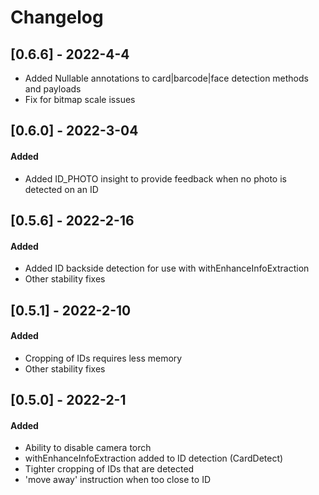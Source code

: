 # Changelog

## [0.6.6] - 2022-4-4
- Added Nullable annotations to card|barcode|face detection methods and payloads
- Fix for bitmap scale issues

## [0.6.0] - 2022-3-04

#### Added
- Added ID_PHOTO insight to provide feedback when no photo is detected on an ID

## [0.5.6] - 2022-2-16

#### Added
- Added ID backside detection for use with withEnhanceInfoExtraction
- Other stability fixes

## [0.5.1] - 2022-2-10

#### Added
- Cropping of IDs requires less memory
- Other stability fixes

## [0.5.0] - 2022-2-1

#### Added
- Ability to disable camera torch
- withEnhanceInfoExtraction added to ID detection (CardDetect)
- Tighter cropping of IDs that are detected
- 'move away' instruction when too close to ID
